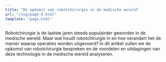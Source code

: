 ```yaml
---
title: "De opkomst van robotchirurgie in de medische wereld"
url: "/ssg/page-4.html"
template: "page.html"
---
```


Robotchirurgie is de laatste jaren steeds populairder geworden in de medische wereld. Maar wat houdt robotchirurgie in en hoe verandert het de manier waarop operaties worden uitgevoerd? In dit artikel zullen we de opkomst van robotchirurgie bespreken en de voordelen en uitdagingen van deze technologie in de medische wereld analyseren.